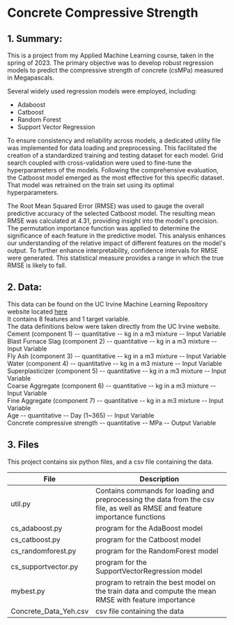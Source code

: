 # Concrete Compressive Strength

## 1. Summary:
This is a project from my Applied Machine Learning course, taken in the spring of 2023. The primary objective was to develop robust regression models to predict the compressive strength of concrete (csMPa) measured in Megapascals. 

Several widely used regression models were employed, including:
* Adaboost
* Catboost
* Random Forest
* Support Vector Regression

To ensure consistency and reliability across models, a dedicated utility file was implemented for data loading and preprocessing. This facilitated the creation of a standardized training and testing dataset for each model. Grid search coupled with cross-validation were used to fine-tune the hyperparameters of the models. Following the comprehensive evaluation, the Catboost model emerged as the most effective for this specific dataset. That model was retrained on the train set using its optimal hyperparameters. 

The Root Mean Squared Error (RMSE) was used to gauge the overall predictive accuracy of the selected Catboost model. The resulting mean RMSE was calculated at 4.31, providing insight into the model's precision. The permutation importance function was applied to determine the significance of each feature in the predictive model. This analysis enhances our understanding of the relative impact of different features on the model's output. To further enhance interpretability, confidence intervals for RMSE were generated. This statistical measure provides a range in which the true RMSE is likely to fall.

## 2. Data:

This data can be found on the UC Irvine Machine Learning Repository website located [here](https://archive.ics.uci.edu/dataset/165/concrete+compressive+strength) \
It contains 8 features and 1 target variable. \
The data definitions below were taken directly from the UC Irvine website. \
Cement (component 1) -- quantitative -- kg in a m3 mixture -- Input Variable \
Blast Furnace Slag (component 2) -- quantitative -- kg in a m3 mixture -- Input Variable \
Fly Ash (component 3) -- quantitative  -- kg in a m3 mixture -- Input Variable \
Water  (component 4) -- quantitative  -- kg in a m3 mixture -- Input Variable \
Superplasticizer (component 5) -- quantitative -- kg in a m3 mixture -- Input Variable \
Coarse Aggregate  (component 6) -- quantitative -- kg in a m3 mixture -- Input Variable \
Fine Aggregate (component 7)	 -- quantitative  -- kg in a m3 mixture -- Input Variable \
Age -- quantitative  -- Day (1~365) -- Input Variable \
Concrete compressive strength -- quantitative -- MPa -- Output Variable

## 3. Files
This project contains six python files, and a csv file containing the data.

File                  | Description
----------------------|-----------------------
util.py               | Contains commands for loading and preprocessing the data from the csv file, as well as RMSE and feature importance functions
cs_adaboost.py        | program for the AdaBoost model
cs_catboost.py        | program for the Catboost model
cs_randomforest.py    | program for the RandomForest model
cs_supportvector.py   | program for the SupportVectorRegression model
mybest.py             | program to retrain the best model on the train data and compute the mean RMSE with feature importance
Concrete_Data_Yeh.csv | csv file containing the data

